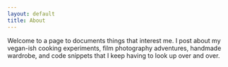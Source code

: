 ```yaml
---
layout: default
title: About
---
```

Welcome to a page to documents things that interest me. I post about my vegan-ish cooking experiments, film photography adventures, handmade wardrobe, and code snippets that I keep having to look up over and over. 

